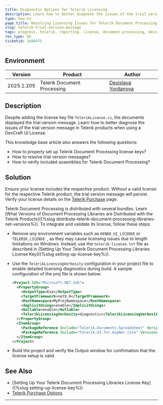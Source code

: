 ```yaml
---
title: Diagnostic Options for Telerik Licensing
description: Learn how to better diagnose the issues of the trial version message in Telerik products when using a DevCraft UI License.
type: how-to
page_title: Resolving Licensing Issues for Telerik Document Processing
slug: telerik-trial-version-message
tags: progress, telerik, reporting, license, document-processing, devcraft-ui
res_type: kb
ticketid: 1688475
---
```


## Environment

| Version | Product | Author | 
| ---- | ---- | ---- | 
| 2025.1.205| Telerik Document Processing|[Desislava Yordanova](https://www.telerik.com/blogs/author/desislava-yordanova)| 

## Description

 Despite adding the license key file `TelerikLicense.cs`, the documents displayed the trial version message. Learn how to better diagnose the issues of the trial version message in Telerik products when using a DevCraft UI License.

This knowledge base article also answers the following questions:
- How to properly set up Telerik Document Processing license keys?
- How to resolve trial version messages?
- How to verify included assemblies for Telerik Document Processing?

## Solution

Ensure your license includes the respective product. Without a valid license for the respective Telerik product, the trial version message will persist. Verify your license details on the [Telerik Purchase](https://www.telerik.com/purchase.aspx?filter=web) page.

Telerik Document Processing is distributed with several bundles. Learn [What Versions of Document Processing Libraries are Distributed with the Telerik Products]({%slug distribute-telerik-document-processing-libraries-net-versions%}). To integrate and validate its license, follow these steps:

* Remove any environment variables such as `KENDO_UI_LICENSE` or `TELERIK_LICENSE `, as they may cause licensing issues due to length limitations on Windows. Instead, use the `telerik-license.txt` file as described in [Setting Up Your Telerik Document Processing Libraries License Key]({%slug setting-up-license-key%}).

* Use the `TelerikLicensingVerbosity` configuration in your project file to enable detailed licensing diagnostics during build. A sample configuration of the proj file is shown below:

   ```xml
   <Project Sdk="Microsoft.NET.Sdk">
     <PropertyGroup>
       <OutputType>Exe</OutputType>
       <TargetFramework>net9.0</TargetFramework>
       <RootNamespace>MyProjNamespace</RootNamespace>
       <ImplicitUsings>enable</ImplicitUsings>
       <Nullable>enable</Nullable>
       <TelerikLicensingVerbosity>diagnostic</TelerikLicensingVerbosity>
     </PropertyGroup>
     <ItemGroup>
       <PackageReference Include="Telerik.Documents.Spreadsheet" Version="2025.2.520" />
       <PackageReference Include="Telerik.UI.for.AspNet.Core" Version="2025.1.227" />
     </ItemGroup>
   </Project>
   ```

* Build the project and verify the Output window for confirmation that the license setup is valid.

## See Also

- [Setting Up Your Telerik Document Processing Libraries License Key]({%slug setting-up-license-key%})
- [Telerik Purchase Options](https://www.telerik.com/purchase.aspx?filter=web)
---
